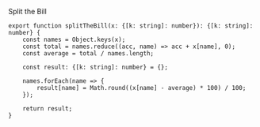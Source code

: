 Split the Bill

    export function splitTheBill(x: {[k: string]: number}): {[k: string]: number} {
        const names = Object.keys(x);
        const total = names.reduce((acc, name) => acc + x[name], 0);
        const average = total / names.length;
    
        const result: {[k: string]: number} = {};
    
        names.forEach(name => {
            result[name] = Math.round((x[name] - average) * 100) / 100;
        });
    
        return result;
    }
